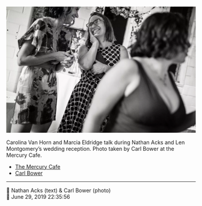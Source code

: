 ![Carolina Van Horne and Marcia Eldridge talk](assets/2019-06-29-set-4-the-dance-87.webp)

Carolina Van Horn and Marcia Eldridge talk during Nathan Acks and Len Montgomery’s wedding reception. Photo taken by Carl Bower at the Mercury Cafe.

* [The Mercury Cafe](http://mercurycafe.com)
* [Carl Bower](https://carlbowerphotos.com)

- - - -

<span aria-hidden="true">👥</span> Nathan Acks (text) & Carl Bower (photo)  
<span aria-hidden="true">📅</span> June 29, 2019 22:35:56
